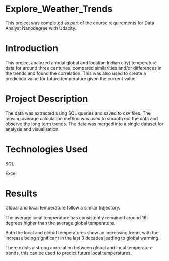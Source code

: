 # Explore_Weather_Trends

This project was completed as part of the course requirements for Data Analyst Nanodegree with Udacity.

# Introduction
This project analyzed annual global and local(an Indian city) temperature data for around three centuries, compared similarities and/or differences in the trends and found the correlation. This was also used to create a prediction value for future temperature given the current value.

# Project Description
The data was extracted using SQL queries and saved to csv files. The moving average calculation method was used to smooth out the data and observe the long term trends. The data was merged into a single dataset for analysis and visualisation. 

# Technologies Used
SQL

Excel

# Results
Global and local temperature follow a similar trajectory.

The average local temperature has consistently remained around 18 degrees higher than the average global temperature.

Both the local and global temperatures show an increasing trend, with the increase being significant in the last 3 decades leading to global warming.

There exists a strong correlation between global and local temperature trends, this can be used to predict future local temperatures.
